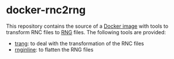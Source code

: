 # docker-rnc2rng

This repository contains the source of a [Docker image](https://hub.docker.com/repository/docker/enalean/rnc2rng) with 
tools to transform RNC files to [RNG](https://relaxng.org/) files. The following tools are provided:
 * [trang](https://github.com/relaxng/jing-trang): to deal with the transformation of the RNC files
 * [rnginline](https://github.com/h4l/rnginline): to flatten the RNG files
